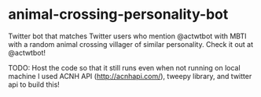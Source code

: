 # animal-crossing-personality-bot
Twitter bot that matches Twitter users who mention @actwtbot with MBTI with a random animal crossing villager of similar personality. Check it out at @actwtbot!




TODO: Host the code so that it still runs even when not running on local machine
I used ACNH API (http://acnhapi.com/), tweepy library, and twitter api to build this!
